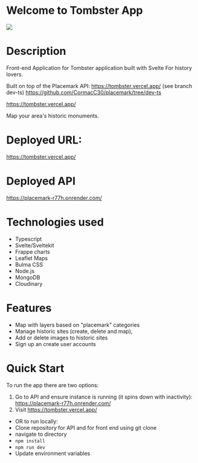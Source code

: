 # Welcome to Tombster App
<img src="/src/static/newgrange.jpg">

# Description

Front-end Application for Tombster application built with Svelte
For history lovers.

Built on top of the Placemark API: https://tombster.vercel.app/ 
(see branch dev-ts) https://github.com/CormacC30/placemark/tree/dev-ts


https://tombster.vercel.app/


Map your area's historic monuments.

# Deployed URL:
https://tombster.vercel.app/
# Deployed API
https://placemark-r77h.onrender.com/

# Technologies used

 - Typescript
 - Svelte/Sveltekit
 - Frappe charts
 - Leaflet Maps
 - Bulma CSS
 - Node.js
 - MongoDB
 - Cloudinary
 
 # Features
 - Map with layers based on "placemark" categories
 - Manage historic sites (create, delete and map),
 - Add or delete images to historic sites
 - Sign up an create user accounts

# Quick Start
To run the app there are two options:

1) Go to API and ensure instance is running (it spins down with inactivity):
https://placemark-r77h.onrender.com/
2) Visit https://tombster.vercel.app/

 - OR to run locally:
- Clone repository for API and for front end using git clone
- navigate to directory 
- `npm install`
- `npm run dev`
- Update environment variables
